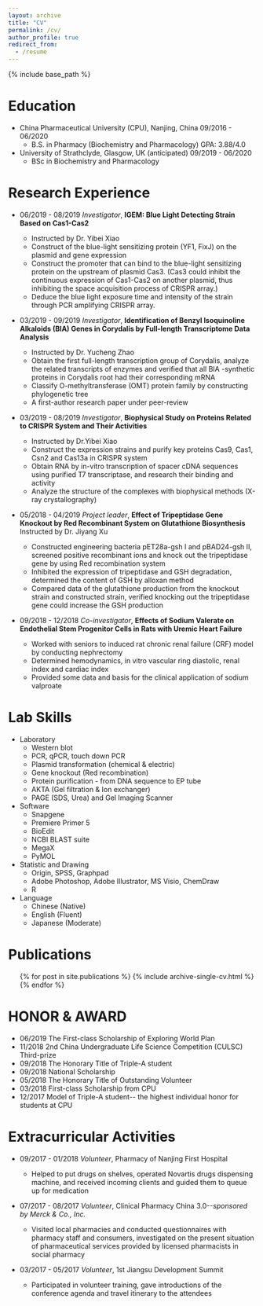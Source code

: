 ```yaml
---
layout: archive
title: "CV"
permalink: /cv/
author_profile: true
redirect_from:
  - /resume
---
```


{% include base_path %}

Education
======
* China Pharmaceutical University (CPU), Nanjing, China   09/2016 - 06/2020
  * B.S. in Pharmacy (Biochemistry and Pharmacology)      GPA: 3.88/4.0
* University of Strathclyde, Glasgow, UK (anticipated)    09/2019 - 06/2020
  * BSc in Biochemistry and Pharmacology

Research Experience
======
* 06/2019 - 08/2019 <i>Investigator</i>, <b>IGEM: Blue Light Detecting Strain Based on Cas1-Cas2</b>
  * Instructed by Dr. Yibei Xiao	
  * Construct of the blue-light sensitizing protein (YF1, FixJ) on the plasmid and gene expression
  * Construct the promoter that can bind to the blue-light sensitizing protein on the upstream of plasmid Cas3. (Cas3 could inhibit the continuous expression of Cas1-Cas2 on another plasmid, thus inhibiting the space acquisition process of CRISPR array.)
  * Deduce the blue light exposure time and intensity of the strain through PCR amplifying CRISPR array.

* 03/2019 - 09/2019 <i>Investigator</i>, <b>Identification of Benzyl Isoquinoline Alkaloids (BIA) Genes in Corydalis by Full-length Transcriptome Data Analysis</b>
  * Instructed by Dr. Yucheng Zhao 
  * Obtain the first full-length transcription group of Corydalis, analyze the related transcripts of enzymes and verified that all BIA -synthetic proteins in Corydalis root had their corresponding mRNA
  * Classify O-methyltransferase (OMT) protein family by constructing phylogenetic tree  
  * A first-author research paper under peer-review
  
* 03/2019 - 08/2019 <i>Investigator</i>, <b>Biophysical Study on Proteins Related to CRISPR System and Their Activities	</b>
  * Instructed by Dr.Yibei Xiao
  * Construct the expression strains and purify key proteins Cas9, Cas1, Csn2 and Cas13a in CRISPR system 
  * Obtain RNA by in-vitro transcription of spacer cDNA sequences using purified T7 transcriptase, and research their binding and activity 
  * Analyze the structure of the complexes with biophysical methods (X-ray crystallography)

* 05/2018 - 04/2019 <i>Project leader</i>, <b>Effect of Tripeptidase Gene Knockout by Red Recombinant System on Glutathione Biosynthesis</b>
Instructed by Dr. Jiyang Xu            
  * Constructed engineering bacteria pET28a-gsh I and pBAD24-gsh II, screened positive recombinant ions and knock out the tripeptidase gene by using Red recombination system 
  * Inhibited the expression of tripeptidase and GSH degradation, determined the content of GSH by alloxan method
  * Compared data of the glutathione production from the knockout strain and constructed strain, verified knocking out the tripeptidase gene could increase the GSH production

* 09/2018 - 12/2018 <i>Co-investigator</i>, <b>Effects of Sodium Valerate on Endothelial Stem Progenitor Cells in Rats with Uremic Heart Failure	</b>
  * Worked with seniors to induced rat chronic renal failure (CRF) model by conducting nephrectomy 
  * Determined hemodynamics, in vitro vascular ring diastolic, renal index and cardiac index
  * Provided some data and basis for the clinical application of sodium valproate

  
Lab Skills
======
* Laboratory
  * Western blot
  * PCR, qPCR, touch down PCR
  * Plasmid transformation (chemical & electric)
  * Gene knockout (Red recombination)
  * Protein purification - from DNA sequence to EP tube
  * AKTA (Gel filtration & Ion exchanger)
  * PAGE (SDS, Urea) and Gel Imaging Scanner
* Software
  * Snapgene
  * Premiere Primer 5
  * BioEdit
  * NCBI BLAST suite
  * MegaX
  * PyMOL
* Statistic and Drawing
  * Origin, SPSS, Graphpad
  * Adobe Photoshop, Adobe Illustrator, MS Visio, ChemDraw
  * R
* Language
  * Chinese (Native)
  * English (Fluent)
  * Japanese (Moderate)
  
Publications
======
  <ul>{% for post in site.publications %}
    {% include archive-single-cv.html %}
  {% endfor %}</ul>
  
HONOR & AWARD
======
* 06/2019 The First-class Scholarship of Exploring World Plan                             
* 11/2018 2nd China Undergraduate Life Science Competition (CULSC) Third-prize	          
* 09/2018 The Honorary Title of Triple-A student                                            
* 09/2018 National Scholarship		                                                        
* 05/2018 The Honorary Title of Outstanding Volunteer                                  	   
* 03/2018 First-class Scholarship from CPU                                                
* 12/2017 Model of Triple-A student-- the highest individual honor for students at CPU           

Extracurricular Activities
======
* 09/2017 - 01/2018 <i>Volunteer</i>, Pharmacy of Nanjing First Hospital	                            
  * Helped to put drugs on shelves, operated Novartis drugs dispensing machine, and received incoming clients and guided them to queue up for medication  

* 07/2017 - 08/2017 <i>Volunteer</i>, Clinical Pharmacy China 3.0--<i>sponsored by Merck & Co., Inc. 	 </i> 
  * Visited local pharmacies and conducted questionnaires with pharmacy staff and consumers, investigated on the present situation of pharmaceutical services provided by licensed pharmacists in social pharmacy	

* 03/2017 - 05/2017 <i>Volunteer</i>, 1st Jiangsu Development Summit		                                  
  * Participated in volunteer training, gave introductions of the conference agenda and travel itinerary to the attendees 

<script src="https://v1.cnzz.com/z_stat.php?id=1278007712&web_id=1278007712"></script>
